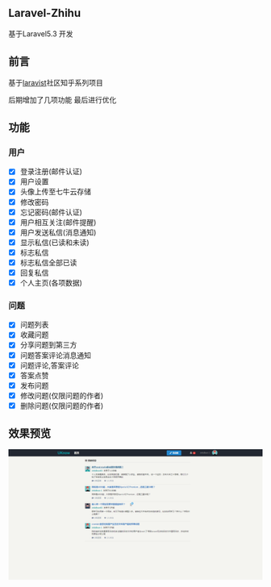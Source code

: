 ## Laravel-Zhihu
基于Laravel5.3 开发

## 前言
基于[laravist](https://www.laravist.com/)社区知乎系列项目
  
后期增加了几项功能  最后进行优化 

## 功能

### 用户
- [x] 登录注册(邮件认证)
- [x] 用户设置
- [x] 头像上传至七牛云存储
- [x] 修改密码
- [x] 忘记密码(邮件认证)
- [x] 用户相互关注(邮件提醒)
- [x] 用户发送私信(消息通知)
- [x] 显示私信(已读和未读)
- [x] 标志私信
- [x] 标志私信全部已读
- [x] 回复私信
- [x] 个人主页(各项数据)

### 问题
- [x] 问题列表
- [x] 收藏问题
- [x] 分享问题到第三方
- [x] 问题答案评论消息通知
- [x] 问题评论,答案评论
- [x] 答案点赞
- [x] 发布问题
- [x] 修改问题(仅限问题的作者)
- [x] 删除问题(仅限问题的作者)

## 效果预览
![1](public/screenshot/1.gif)